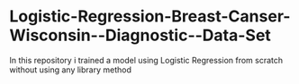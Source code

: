 # Logistic-Regression-Breast-Canser-Wisconsin--Diagnostic--Data-Set
In this repository i trained a model using Logistic Regression from scratch without using any library method
